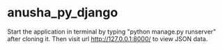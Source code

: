 # anusha_py_django
Start the application in terminal by typing "python manage.py runserver" after cloning it. Then visit url http://127.0.0.1:8000/ to view JSON data.
